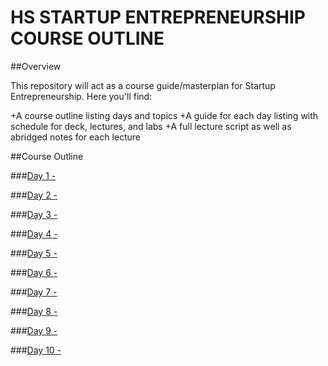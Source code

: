 # HS STARTUP ENTREPRENEURSHIP COURSE OUTLINE

##Overview

This repository will act as a course guide/masterplan for Startup Entrepreneurship. 
Here you'll find:

+A course outline listing days and topics
+A guide for each day listing with schedule for deck, lectures, and labs
+A full lecture script as well as abridged notes for each lecture

##Course Outline

###[Day 1 - ](day-01)

###[Day 2 - ](day-02)

###[Day 3 - ](day-03)

###[Day 4 - ](day-04)

###[Day 5 - ](day-05)

###[Day 6 - ](day-06)

###[Day 7 - ](day-07)

###[Day 8 - ](day-08)

###[Day 9 - ](day-09)

###[Day 10 - ](day-10)

